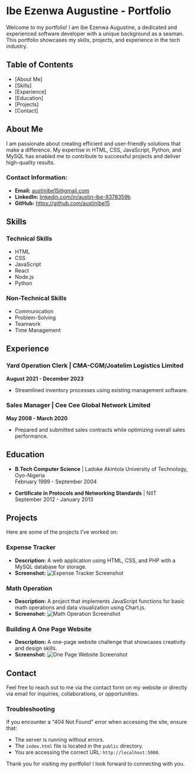 # Ibe Ezenwa Augustine - Portfolio  

Welcome to my portfolio! I am Ibe Ezenwa Augustine, a dedicated and experienced software developer with a unique background as a seaman. This portfolio showcases my skills, projects, and experience in the tech industry.  

## Table of Contents  
- [About Me] 
- [Skills]
- [Experience] 
- [Education] 
- [Projects]
- [Contact] 

## About Me  
I am passionate about creating efficient and user-friendly solutions that make a difference. My expertise in HTML, CSS, JavaScript, Python, and MySQL has enabled me to contribute to successful projects and deliver high-quality results.  

### Contact Information:  
- **Email:** austinibe15@gmail.com  
- **LinkedIn:** [linkedin.com/in/austin-ibe-9378359b](https://linkedin.com/in/austin-ibe-9378359b)  
- **GitHub:** https://github.com/austinibe15 

## Skills  

### Technical Skills  
- HTML  
- CSS  
- JavaScript  
- React  
- Node.js  
- Python  

### Non-Technical Skills  
- Communication  
- Problem-Solving  
- Teamwork  
- Time Management  

## Experience  

### Yard Operation Clerk | CMA-CGM/Joatelim Logistics Limited  
**August 2021 - December 2023**  
- Streamlined inventory processes using existing management software.  

### Sales Manager | Cee Cee Global Network Limited  
**May 2008 - March 2020**  
- Prepared and submitted sales contracts while optimizing overall sales performance.  

## Education  

- **B.Tech Computer Science** | Ladoke Akintola University of Technology, Oyo-Nigeria  
  February 1999 - September 2004  

- **Certificate in Protocols and Networking Standards** | NIIT  
  September 2012 - January 2013  

## Projects  

Here are some of the projects I've worked on:  

### Expense Tracker  
- **Description:** A web application using HTML, CSS, and PHP with a MySQL database for storage.  
- **Screenshot:** ![Expense Tracker Screenshot](path-to-your-screenshot)  

### Math Operation  
- **Description:** A project that implements JavaScript functions for basic math operations and data visualization using Chart.js.  
- **Screenshot:** ![Math Operation Screenshot](path-to-your-screenshot)  

### Building A One Page Website  
- **Description:** A one-page website challenge that showcases creativity and design skills.  
- **Screenshot:** ![One Page Website Screenshot](path-to-your-screenshot)  

## Contact  
Feel free to reach out to me via the contact form on my website or directly via email for inquiries, collaborations, or opportunities.  

### Troubleshooting  
If you encounter a "404 Not Found" error when accessing the site, ensure that:  
- The server is running without errors.  
- The `index.html` file is located in the `public` directory.  
- You are accessing the correct URL: `http://localhost:5000`.  

Thank you for visiting my portfolio! I look forward to connecting with you.
